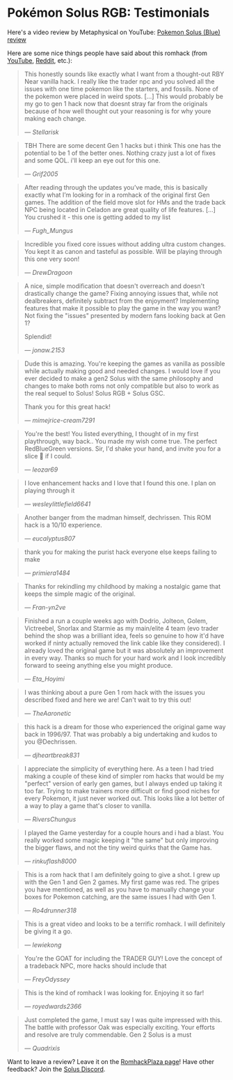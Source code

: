 # Pokémon Solus RGB: Testimonials

Here's a video review by Metaphysical on YouTube: [Pokemon Solus (Blue) review](https://www.youtube.com/watch?v=q9GN91qOWnY)

Here are some nice things people have said about this romhack (from [YouTube][youtube], [Reddit][reddit], etc.):

> This honestly sounds like exactly what I want from a thought-out RBY Near vanilla hack. I really like the trader npc and you solved all the issues with one time pokemon like the starters, and fossils. None of the pokemon were placed in weird spots. [...] This would probably be my go to gen 1 hack now that doesnt stray far from the originals because of how well thought out your reasoning is for why youre making each change.
> 
> _— Stellarisk_

> TBH There are some decent Gen 1 hacks but i think This one has the potential to be 1 of the better ones. Nothing crazy just a lot of fixes and some QOL. i'll keep an eye out for this one. 
>
> _— Grif2005_

> After reading through the updates you’ve made, this is basically exactly what I’m looking for in a romhack of the original first Gen games. The addition of the field move slot for HMs and the trade back NPC being located in Celadon are great quality of life features. [...] You crushed it - this one is getting added to my list
>
> _— Fugh\_Mungus_

> Incredible you fixed core issues without adding ultra custom changes. You kept it as canon and tasteful as possible. Will be playing through this one very soon!
>
> _— DrewDragoon_

> A nice, simple modification that doesn't overreach and doesn't drastically change the game? Fixing annoying issues that, while not dealbreakers, definitely subtract from the enjoyment? Implementing features that make it possible to play the game in the way you want? Not fixing the "issues" presented by modern fans looking back at Gen 1?  
> 
> Splendid!
>
> _— jonaw.2153_

> Dude this is amazing. You're keeping the games as vanilla as possible while actually making good and needed changes. I would love if you ever decided to make a gen2 Solus with the same philosophy and changes to make both roms not only compatible but also to work as the real sequel to Solus! Solus RGB + Solus GSC. 
> 
> Thank you for this great hack!
>
> _— mimejrice-cream7291_

> You're the best! You listed everything, I thought of in my first playthrough, way back.. You made my wish come true. The perfect RedBlueGreen versions. Sir, I'd shake your hand, and invite you for a slice 🍕 if I could.
>
> _— leozar69_

> I love enhancement hacks and I love that I found this one. I plan on playing through it
>
> _— wesleylittlefield6641_

> Another banger from the madman himself, dechrissen. This ROM hack is a 10/10 experience.
>
> _— eucalyptus807_

> thank you for making the purist hack everyone else keeps failing to make
>
> _— primiera1484_

> Thanks for rekindling my childhood by making a nostalgic game that keeps the simple magic of the original.
>
> _— Fran-yn2ve_

> Finished a run a couple weeks ago with Dodrio, Jolteon, Golem, Victreebel, Snorlax and Starmie as my main/elite 4 team (evo trader behind the shop was a brilliant idea, feels so genuine to how it'd have worked if ninty actually removed the link cable like they considered). I already loved the original game but it was absolutely an improvement in every way. Thanks so much for your hard work and I look incredibly forward to seeing anything else you might produce.
>
> _— Eta_Hoyimi_

> I was thinking about a pure Gen 1 rom hack with the issues you described fixed and here we are!  Can't wait to try this out!
>
> _— TheAaronetic_

> this hack is a dream for those who experienced the original game way back in 1996/97.  That was probably a big undertaking and kudos to you @Dechrissen.
>
> _— djheartbreak831_

> I appreciate the simplicity of everything here. As a teen I had tried making a couple of these kind of simpler rom hacks that would be my "perfect" version of early gen games, but I always ended up taking it too far. Trying to make trainers more difficult or find good niches for every Pokemon,  it just never worked out. This looks like a lot better of a way to play a game that's closer to vanilla.
>
> _— RiversChungus_

> I played the Game yesterday for a couple hours and i had a blast. You really worked some magic keeping it "the same" but only improving the bigger flaws, and not the tiny weird quirks that the Game has.
>
> _— rinkuflash8000_

> This is a rom hack that I am definitely going to give a shot. I grew up with the Gen 1 and Gen 2 games. My first game was red. The gripes you have mentioned, as well as you have to manually change your boxes for Pokemon catching, are the same issues I had with Gen 1.
>
> _— Ro4drunner318_

> This is a great video and looks to be a terrific romhack. I will definitely be giving it a go.
>
> _— lewiekong_

> You're the GOAT for including the TRADER GUY! Love the concept of a tradeback NPC, more hacks should include that 
>
> _— FreyOdyssey_

> This is the kind of romhack I was looking for. Enjoying it so far!
>
> _— royedwards2366_

> Just completed the game, I must say I was quite impressed with this. The battle with professor Oak was especially exciting. Your efforts and resolve are truly commendable. Gen 2 Solus is a must
>
> _— Quadrixis_

Want to leave a review? Leave it on the [RomhackPlaza page][romhackplaza]! Have other feedback? Join the [Solus Discord][solusdiscord].

[youtube]: https://www.youtube.com/playlist?list=PL-k9sS5iGL6s5MF3GIJqLIPA4662JPsxz
[reddit]: https://www.reddit.com/r/PokemonROMhacks/comments/1fd7hg9/pok%C3%A9mon_solus_redgreenblue/
[romhackplaza]: https://romhackplaza.org/romhacks/pokemon-solus-rgb-game-boy/
[solusdiscord]: https://discord.gg/YTxu5uM7r6